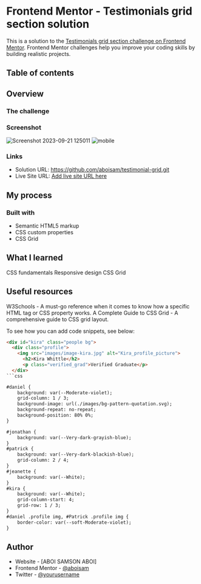 # Frontend Mentor - Testimonials grid section solution

This is a solution to the [Testimonials grid section challenge on Frontend Mentor](https://www.frontendmentor.io/challenges/testimonials-grid-section-Nnw6J7Un7). Frontend Mentor challenges help you improve your coding skills by building realistic projects. 

## Table of contents



## Overview

### The challenge

### Screenshot
![Screenshot 2023-09-21 125011](https://github.com/aboisam/testimonial-grid/assets/128613281/09b19eae-93e8-4f4d-a244-0184e372eb72)
![mobile ](https://github.com/aboisam/testimonial-grid/assets/128613281/29e820a0-0c93-477a-b222-21d29ed30892)

### Links

- Solution URL: https://github.com/aboisam/testimonial-grid.git
- Live Site URL: [Add live site URL here](https://your-live-site-url.com)

## My process

### Built with

- Semantic HTML5 markup
- CSS custom properties
- CSS Grid

## What I learned
CSS fundamentals
Responsive design
CSS Grid

## Useful resources
W3Schools - A must-go reference when it comes to know how a specific HTML tag or CSS property works.
A Complete Guide to CSS Grid - A comprehensive guide to CSS grid layout.

To see how you can add code snippets, see below:

```html
<div id="kira" class="people bg">
  <div class="profile">
    <img src="images/image-kira.jpg" alt="Kira_profile_picture">
      <h2>Kira Whittle</h2>
      <p class="verified_grad">Verified Graduate</p>
  </div>
```css

#daniel {
    background: var(--Moderate-violet);
    grid-column: 1 / 3;
    background-image: url(./images/bg-pattern-quotation.svg);
    background-repeat: no-repeat;
    background-position: 80% 0%;
}

#jonathan {
    background: var(--Very-dark-grayish-blue);
}
#patrick {
    background: var(--Very-dark-blackish-blue);
    grid-column: 2 / 4;
}
#jeanette {
    background: var(--White);
}
#kira {
    background: var(--White);
    grid-column-start: 4;
    grid-row: 1 / 3;
}
#daniel .profile img, #Patrick .profile img {
    border-color: var(--soft-Moderate-violet);
}
```



## Author

- Website - [ABOI SAMSON ABOI]
- Frontend Mentor - [@aboisam](https://www.frontendmentor.io/profile/aboisam)
- Twitter - [@yourusername](https://www.twitter.com/yourusername)
